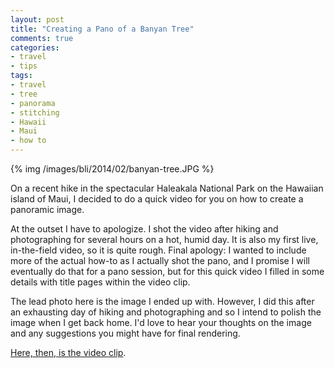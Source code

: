 ```yaml
---
layout: post
title: "Creating a Pano of a Banyan Tree"
comments: true
categories:
- travel
- tips
tags:
- travel
- tree
- panorama
- stitching
- Hawaii
- Maui
- how to
---
```


{% img /images/bli/2014/02/banyan-tree.JPG %}

On a recent hike in the spectacular Haleakala National Park on the Hawaiian island of Maui, I decided to do a quick video for you on how to create a panoramic image. 

<!--more-->

At the outset I have to apologize. I shot the video after hiking and photographing for several hours on a hot, humid day. It is also my first live, in-the-field video, so it is quite rough. Final apology: I wanted to include more of the actual how-to as I actually shot the pano, and I promise I will eventually do that for a pano session, but for this quick video I filled in some details with title pages within the video clip. 

The lead photo here is the image I ended up with. However, I did this after an exhausting day of hiking and photographing and so I intend to polish the image when I get back home. I'd love to hear your thoughts on the image and any suggestions you might have for final rendering. 

[Here, then, is the video clip](http://youtu.be/p4x63FrejkA). 








